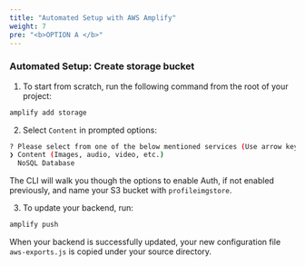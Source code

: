 ```yaml
---
title: "Automated Setup with AWS Amplify"
weight: 7
pre: "<b>OPTION A </b>"
---
```


### Automated Setup: Create storage bucket

1. To start from scratch, run the following command from the root of your project:
```bash
amplify add storage
```
2. Select `Content` in prompted options:

```bash
? Please select from one of the below mentioned services (Use arrow keys)
❯ Content (Images, audio, video, etc.)
  NoSQL Database
```
The CLI will walk you though the options to enable Auth, if not enabled previously, and name your S3 bucket with `profileimgstore`. 

3. To update your backend, run:
```bash
amplify push
```

When your backend is successfully updated, your new configuration file `aws-exports.js` is copied under your source directory.















